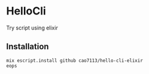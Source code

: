 # HelloCli

Try script using elixir

## Installation

```
mix escript.install github cao7113/hello-cli-elixir
eops
```
